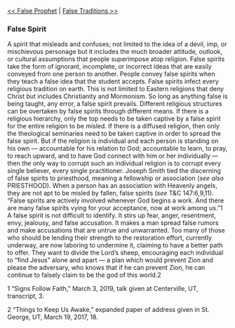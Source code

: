 [<< False Prophet](False%20Prophet)  |  [False Traditions >>](False%20Traditions)

### False Spirit
A spirit that misleads and confuses; not limited to the idea of a devil, imp, or mischievous personage but it includes the much broader attitude, outlook, or cultural assumptions that people superimpose atop religion. False spirits take the form of ignorant, incomplete, or incorrect ideas that are easily conveyed from one person to another. People convey false spirits when they teach a false idea that the student accepts. False spirits infect every religious tradition on earth. This is not limited to Eastern religions that deny Christ but includes Christianity and Mormonism. So long as anything false is being taught, any error, a false spirit prevails. Different religious structures can be overtaken by false spirits through different means. If there is a religious hierarchy, only the top needs to be taken captive by a false spirit for the entire religion to be misled. If there is a diffused religion, then only the theological seminaries need to be taken captive in order to spread the false spirit. But if the religion is individual and each person is standing on his own — accountable for his relation to God; accountable to learn, to pray, to reach upward, and to have God connect with him or her individually — then the only way to corrupt such an individual religion is to corrupt every single believer, every single practitioner. Joseph Smith tied the discerning of false spirits to priesthood, meaning a fellowship or association (*see also* PRIESTHOOD). When a person has an association with Heavenly angels, they are not apt to be misled by fallen, false spirits (*see* T&C 147:6,9,11). “False spirits are actively involved whenever God begins a work. And there are many false spirits vying for your acceptance, now at work among us.”1 A false spirit is not difficult to identify. It stirs up fear, anger, resentment, envy, jealousy, and false accusation. It makes a man spread false rumors and make accusations that are untrue and unwarranted. Too many of those who should be lending their strength to the restoration effort, currently underway, are now laboring to undermine it, claiming to have a better path to offer. They want to divide the Lord’s sheep, encouraging each individual to “find Jesus” alone and apart — a plan which would prevent Zion and please the adversary, who knows that if he can prevent Zion, he can continue to falsely claim to be the god of this world.2



1 “Signs Follow Faith,” March 3, 2019, talk given at Centerville, UT, transcript, 3.


2 “Things to Keep Us Awake,” expanded paper of address given in St. George, UT, March 19, 2017, 18.